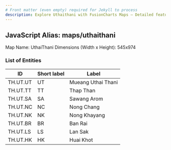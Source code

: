 ```yaml
---
# Front matter (even empty) required for Jekyll to process
description: Explore Uthaithani with FusionCharts Maps – Detailed features for seamless integration. Try now & enhance your data visualization today! 
---
```


## JavaScript Alias: maps/uthaithani

Map Name: UthaiThani
Dimensions (Width x Height): 545x974

### List of Entities

| ID       | Short label | Label              |
| -------- | ----------- | ------------------ |
| TH.UT.UT | UT          | Mueang Uthai Thani |
| TH.UT.TT | TT          | Thap Than          |
| TH.UT.SA | SA          | Sawang Arom        |
| TH.UT.NC | NC          | Nong Chang         |
| TH.UT.NK | NK          | Nong Khayang       |
| TH.UT.BR | BR          | Ban Rai            |
| TH.UT.LS | LS          | Lan Sak            |
| TH.UT.HK | HK          | Huai Khot          |
